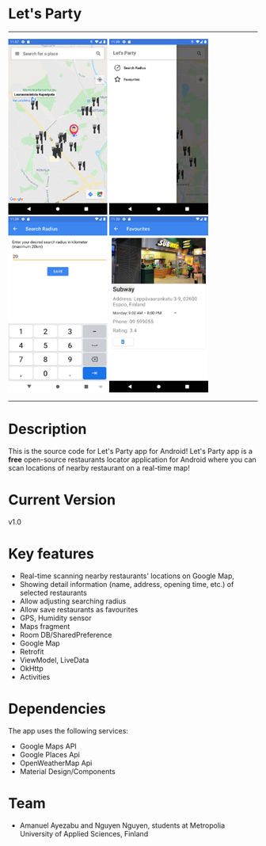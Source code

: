 # Let's Party

---

<img src="ScreenShots/Screenshot_1602014842.png" width="200" title="Main Screen">  <img src="ScreenShots/Screenshot_1602014960.png" width="200" title="Drawer">  <img src="ScreenShots/Screenshot_1602014974.png" width="200" title="Search Radius Activity">  <img src="ScreenShots/Screenshot_1602188407.png" width="200" title="Favourites Activity">

---

# Description

This is the source code for Let's Party app for Android! 
Let's Party app is a **free** open-source restaurants locator application for Android where you can scan locations of nearby restaurant on a real-time map! 

# Current Version

v1.0

# Key features

- Real-time scanning nearby restaurants' locations on Google Map, 
- Showing detail information (name, address, opening time, etc.) of selected restaurants 
- Allow adjusting searching radius
- Allow save restaurants as favourites
- GPS, Humidity sensor
- Maps fragment
- Room DB/SharedPreference
- Google Map
- Retrofit
- ViewModel, LiveData
- OkHttp
- Activities

# Dependencies

The app uses the following services:

- Google Maps API
- Google Places Api
- OpenWeatherMap Api
- Material Design/Components

# Team

- Amanuel Ayezabu and Nguyen Nguyen, students at Metropolia University of Applied Sciences, Finland
